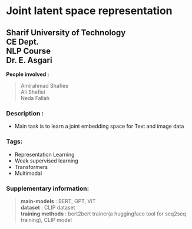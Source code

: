 # Joint latent space representation
## Sharif University of Technology <br/> CE Dept. <br/> NLP Course<br/> Dr. E. Asgari

**People involved :** <br/>
>Amirahmad Shafiee<br/>
>Ali Shafiei<br/>
>Neda Fallah

### Description :
* Main task is to learn a joint embedding space for Text and image data

### Tags:
* Representation Learning
* Weak supervised learning
* Transformers
* Multimodal

### Supplementary information:<br/>
>**main-models** : BERT, GPT, ViT<br/>
>**dataset** : CLIP dataset<br/>
>**training methods** : bert2bert trainer(a huggingface tool for seq2seq training), CLIP model  
